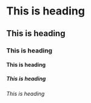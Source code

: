 # This is  heading
## This is  heading
### This is  heading
#### This is  heading
##### This is  heading
###### This is  heading

